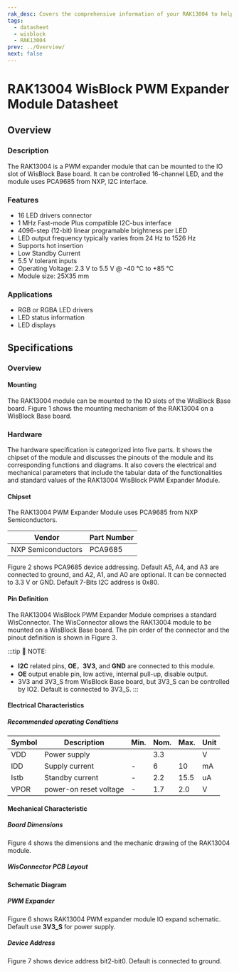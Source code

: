 ```yaml
---
rak_desc: Covers the comprehensive information of your RAK13004 to help you in using it. This information includes technical specifications, characteristics, and requirements, and it also discusses the device components.
tags:
  - datasheet
  - wisblock
  - RAK13004
prev: ../Overview/
next: false
---
```


# RAK13004 WisBlock PWM Expander Module Datasheet

## Overview

### Description

The RAK13004 is a PWM expander module that can be mounted to the IO slot of WisBlock Base board. It can be controlled 16-channel LED, and the module uses PCA9685 from NXP, I2C interface.

### Features

- 16 LED drivers connector
- 1&nbsp;MHz Fast-mode Plus compatible I2C-bus interface
- 4096-step (12-bit) linear programable brightness per LED
- LED output frequency typically varies from 24&nbsp;Hz to 1526&nbsp;Hz
- Supports hot insertion
- Low Standby Current
- 5.5&nbsp;V tolerant inputs
- Operating Voltage: 2.3&nbsp;V to 5.5&nbsp;V @ -40&nbsp;°C to +85&nbsp;°C
- Module size: 25X35&nbsp;mm

### Applications

- RGB or RGBA LED drivers
- LED status information
- LED displays

## Specifications

### Overview 

#### Mounting 

The RAK13004 module can be mounted to the IO slots of the WisBlock Base board. Figure 1 shows the mounting mechanism of the RAK13004 on a WisBlock Base board. 

<rk-img
  src="/assets/images/wisblock/rak13004/datasheet/image-20210312115347019.png"
  width="60%"
  caption="RAK13004 WisBlock PWM Expander Module Mounting"
/>

### Hardware

The hardware specification is categorized into five parts. It shows the chipset of the module and discusses the pinouts of the module and its corresponding functions and diagrams. It also covers the electrical and mechanical parameters that include the tabular data of the functionalities and standard values of the RAK13004 WisBlock PWM Expander Module.

#### Chipset

The RAK13004 PWM Expander Module uses PCA9685 from NXP Semiconductors. 

| Vendor             | Part Number |
| ------------------ | ----------- |
| NXP Semiconductors | PCA9685     |

Figure 2 shows PCA9685 device addressing. Default A5, A4, and A3 are connected to ground, and A2, A1, and A0 are optional. It can be connected to 3.3&nbsp;V or GND. Default 7-Bits I2C address is 0x80.

<rk-img
  src="/assets/images/wisblock/rak13004/datasheet/image-20210312115812406.png"
  width="40%"
  caption="The PCA9685 device addressing"
/>

#### Pin Definition

The RAK13004 WisBlock PWM Expander Module comprises a standard WisConnector. The WisConnector allows the RAK13004 module to be mounted on a WisBlock Base board. The pin order of the connector and the pinout definition is shown in Figure 3. 

:::tip 📝 NOTE:
- **I2C** related pins, **OE**，**3V3**, and **GND** are connected to this module.
- **OE** output enable pin, low active, internal pull-up, disable output.
- 3V3 and 3V3_S from WisBlock Base board, but 3V3_S can be controlled by IO2. Default is connected to 3V3_S.
:::

<rk-img
  src="/assets/images/wisblock/rak13004/datasheet/rak13004_pinout.svg"
  width="70%"
  caption="RAK13004 WisBlock PWM Expander Module Pinout"
/>

#### Electrical Characteristics

##### Recommended operating Conditions

| Symbol | Description            | Min. | Nom. | Max. | Unit |
| ------ | ---------------------- | ---- | ---- | ---- | ---- |
| VDD    | Power supply           |      | 3.3  |      | V    |
| IDD    | Supply current         | -    | 6    | 10   | mA   |
| Istb   | Standby current        | -    | 2.2  | 15.5 | uA   |
| VPOR   | power-on reset voltage | -    | 1.7  | 2.0  | V    |

#### Mechanical Characteristic

##### Board Dimensions

Figure 4 shows the dimensions and the mechanic drawing of the RAK13004 module.

<rk-img
  src="/assets/images/wisblock/rak13004/datasheet/image-20210225140329283.png"
  width="70%"
  caption="RAK13004 WisBlock PWM Expand Module Mechanic Drawing"
/>

##### WisConnector PCB Layout

<rk-img
  src="/assets/images/wisblock/rak13004/datasheet/image-20201228093039748.png"
  width="100%"
  caption="WisConnector PCB Footprint and recommendations"
/>

#### Schematic Diagram
##### PWM Expander

Figure 6 shows RAK13004 PWM expander module IO expand schematic. Default use **3V3_S** for power supply.

<rk-img
  src="/assets/images/wisblock/rak13004/datasheet/image-20210312134615250.png"
  width="80%"
  caption="RAK13004 WisBlock PWM Expander Schematic"
/>

##### Device Address

Figure 7 shows device address bit2-bit0. Default is connected to ground.

<rk-img
  src="/assets/images/wisblock/rak13004/datasheet/image-20210312134715573.png"
  width="30%"
  caption="RAK13004 WisBlock Device Address A2-A0"
/>


